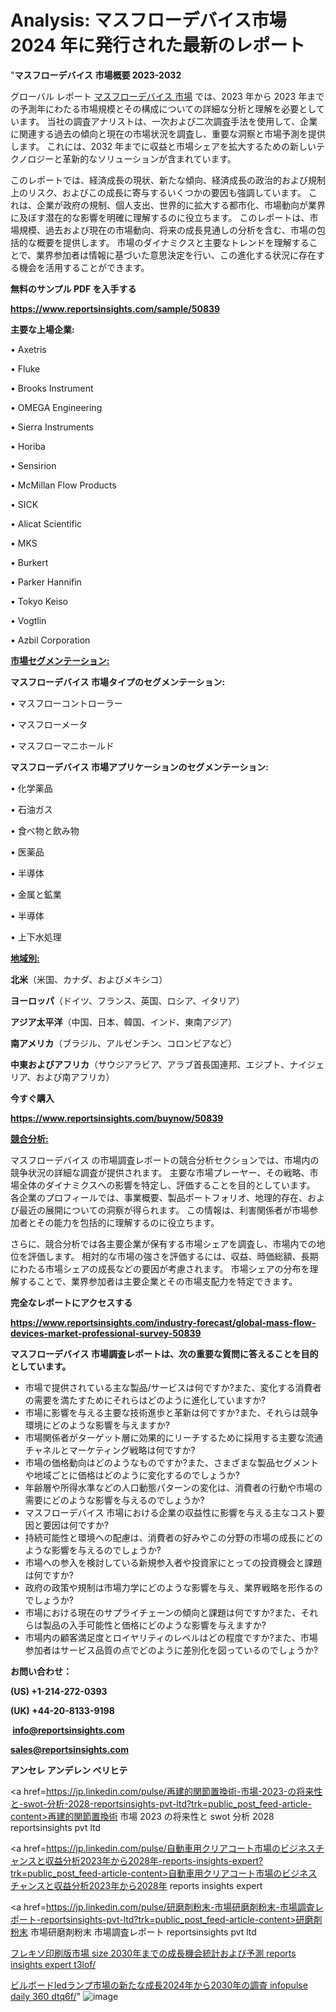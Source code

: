 # Analysis: マスフローデバイス市場 2024 年に発行された最新のレポート

"<strong>マスフローデバイス 市場概要 2023-2032</strong>

グローバル レポート <a href=https://www.reportsinsights.com/sample/50839>マスフローデバイス 市場</a> では、2023 年から 2023 年までの予測年にわたる市場規模とその構成についての詳細な分析と理解を必要としています。 当社の調査アナリストは、一次および二次調査手法を使用して、企業に関連する過去の傾向と現在の市場状況を調査し、重要な洞察と市場予測を提供します。 これには、2032 年までに収益と市場シェアを拡大​​するための新しいテクノロジーと革新的なソリューションが含まれています。

このレポートでは、経済成長の現状、新たな傾向、経済成長の政治的および規制上のリスク、およびこの成長に寄与するいくつかの要因も強調しています。 これは、企業が政府の規制、個人支出、世界的に拡大する都市化、市場動向が業界に及ぼす潜在的な影響を明確に理解するのに役立ちます。 このレポートは、市場規模、過去および現在の市場動向、将来の成長見通しの分析を含む、市場の包括的な概要を提供します。 市場のダイナミクスと主要なトレンドを理解することで、業界参加者は情報に基づいた意思決定を行い、この進化する状況に存在する機会を活用することができます。

<strong><b>無料のサンプル PDF を入手する</b></strong>

<a href=https://www.reportsinsights.com/sample/50839><strong><u>https://www.reportsinsights.com/sample/50839</u></strong></a>

<strong>主要な上場企業:</strong>

• Axetris

• Fluke

• Brooks Instrument

• OMEGA Engineering

• Sierra Instruments

• Horiba

• Sensirion

• McMillan Flow Products

• SICK

• Alicat Scientific

• MKS

• Burkert

• Parker Hannifin

• Tokyo Keiso

• Vogtlin

• Azbil Corporation

<strong><u>市場セグメンテーション</u></strong><strong><u>:</u></strong>

<strong>マスフローデバイス 市場タイプのセグメンテーション:</strong>

• マスフローコントローラー

• マスフローメータ

• マスフローマニホールド

<strong>マスフローデバイス 市場アプリケーションのセグメンテーション:</strong>

• 化学薬品

• 石油ガス

• 食べ物と飲み物

• 医薬品

• 半導体

• 金属と鉱業

• 半導体

• 上下水処理

<strong><u>地域別</u></strong><strong><u>:</u></strong>

<strong>北米</strong>（米国、カナダ、およびメキシコ）

<strong>ヨーロッパ</strong>（ドイツ、フランス、英国、ロシア、イタリア）

<strong>アジア太平洋</strong>（中国、日本、韓国、インド、東南アジア）

<strong>南アメリカ</strong>（ブラジル、アルゼンチン、コロンビアなど）

<strong>中東およびアフリカ</strong>（サウジアラビア、アラブ首長国連邦、エジプト、ナイジェリア、および南アフリカ）

<strong>今すぐ購入</strong>

<a href=https://www.reportsinsights.com/buynow/50839><strong><u>https://www.reportsinsights.com/buynow/50839</u></strong></a>

<strong><u>競合分析:</u></strong>

マスフローデバイス の市場調査レポートの競合分析セクションでは、市場内の競争状況の詳細な調査が提供されます。 主要な市場プレーヤー、その戦略、市場全体のダイナミクスへの影響を特定し、評価することを目的としています。 各企業のプロフィールでは、事業概要、製品ポートフォリオ、地理的存在、および最近の展開についての洞察が得られます。 この情報は、利害関係者が市場参加者とその能力を包括的に理解するのに役立ちます。

さらに、競合分析では各主要企業が保有する市場シェアを調査し、市場内での地位を評価します。 相対的な市場の強さを評価するには、収益、時価総額、長期にわたる市場シェアの成長などの要因が考慮されます。 市場シェアの分布を理解することで、業界参加者は主要企業とその市場支配力を特定できます。

<strong>完全なレポートにアクセスする</strong>

<a href=https://www.reportsinsights.com/industry-forecast/global-mass-flow-devices-market-professional-survey-50839><strong><u><b>https://www.reportsinsights.com/industry-forecast/global-mass-flow-devices-market-professional-survey-50839</b></u></strong></a>

<strong><b>マスフローデバイス 市場調査レポートは、次の重要な質問に答えることを目的としています。</b></strong>
<ul>
  <li>市場で提供されている主な製品/サービスは何ですか?また、変化する消費者の需要を満たすためにそれらはどのように進化していますか?</li>
  <li>市場に影響を与える主要な技術進歩と革新は何ですか?また、それらは競争環境にどのような影響を与えますか?</li>
  <li>市場関係者がターゲット層に効果的にリーチするために採用する主要な流通チャネルとマーケティング戦略は何ですか?</li>
  <li>市場の価格動向はどのようなものですか?また、さまざまな製品セグメントや地域ごとに価格はどのように変化するのでしょうか?</li>
  <li>年齢層や所得水準などの人口動態パターンの変化は、消費者の行動や市場の需要にどのような影響を与えるのでしょうか?</li>
  <li>マスフローデバイス 市場における企業の収益性に影響を与える主なコスト要因と要因は何ですか?</li>
  <li>持続可能性と環境への配慮は、消費者の好みやこの分野の市場の成長にどのような影響を与えるのでしょうか?</li>
  <li>市場への参入を検討している新規参入者や投資家にとっての投資機会と課題は何ですか?</li>
  <li>政府の政策や規制は市場力学にどのような影響を与え、業界戦略を形作るのでしょうか?</li>
  <li>市場における現在のサプライチェーンの傾向と課題は何ですか?また、それらは製品の入手可能性と価格にどのような影響を与えますか?</li>
  <li>市場内の顧客満足度とロイヤリティのレベルはどの程度ですか?また、市場参加者はサービス品質の点でどのように差別化を図っているのでしょうか?</li>
</ul>
<strong>お問い合わせ：</strong>

<strong>(US) +1-214-272-0393</strong>

<strong>(UK) +44-20-8133-9198</strong>

<strong> </strong><a href=info@reportsinsights.com><strong><u>info@reportsinsights.com</u></strong></a>

<a href=sales@reportsinsights.com><strong><u>sales@reportsinsights.com</u></strong></a>

<strong>アンセレ アンデレン ベリヒテ</strong>

<a href=https://jp.linkedin.com/pulse/再建的関節置換術-市場-2023-の将来性と-swot-分析-2028-reportsinsights-pvt-ltd?trk=public_post_feed-article-content>再建的関節置換術 市場 2023 の将来性と swot 分析 2028 reportsinsights pvt ltd</a>

<a href=https://jp.linkedin.com/pulse/自動車用クリアコート市場のビジネスチャンスと収益分析2023年から2028年-reports-insights-expert?trk=public_post_feed-article-content>自動車用クリアコート市場のビジネスチャンスと収益分析2023年から2028年 reports insights expert</a>

<a href=https://jp.linkedin.com/pulse/研磨剤粉末-市場研磨剤粉末-市場調査レポート-reportsinsights-pvt-ltd?trk=public_post_feed-article-content>研磨剤粉末 市場研磨剤粉末 市場調査レポート reportsinsights pvt ltd</a>

<a href=https://www.linkedin.com/pulse/フレキソ印刷版市場-size-2030年までの成長機会統計および予測-reports-insights-expert-t3lof/>フレキソ印刷版市場 size 2030年までの成長機会統計および予測 reports insights expert t3lof/</a>

<a href=https://www.linkedin.com/pulse/ビルボードledランプ市場の新たな成長2024年から2030年の調査-infopulse-daily-360-dtq6f/>ビルボードledランプ市場の新たな成長2024年から2030年の調査 infopulse daily 360 dtq6f/</a>"
![image](https://github.com/gayatrid12/RIMarket/assets/158473851/3529817d-94c0-4b2b-ae99-eef4826d64b2)
